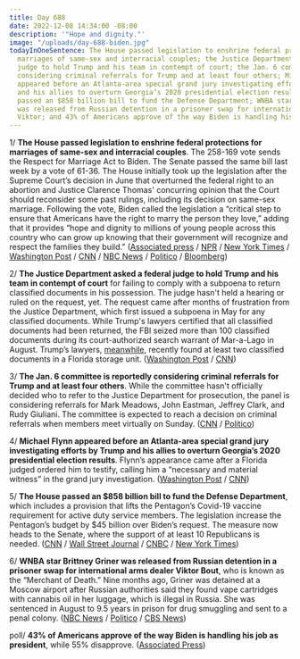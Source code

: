 ```yaml
---
title: Day 688
date: 2022-12-08 14:34:00 -08:00
description: '"Hope and dignity."'
image: "/uploads/day-688-biden.jpg"
todayInOneSentence: The House passed legislation to enshrine federal protections for
  marriages of same-sex and interracial couples; the Justice Department asked a federal
  judge to hold Trump and his team in contempt of court; the Jan. 6 committee is reportedly
  considering criminal referrals for Trump and at least four others; Michael Flynn
  appeared before an Atlanta-area special grand jury investigating efforts by Trump
  and his allies to overturn Georgia’s 2020 presidential election results; the House
  passed an $858 billion bill to fund the Defense Department; WNBA star Brittney Griner
  was released from Russian detention in a prisoner swap for international arms dealer
  Viktor; and 43% of Americans approve of the way Biden is handling his job as president.
---
```


1/ **The House passed legislation to enshrine federal protections for marriages of same-sex and interracial couples**. The 258-169 vote sends the Respect for Marriage Act to Biden. The Senate passed the same bill last week by a vote of 61-36. The House initially took up the legislation after the Supreme Court’s decision in June that overturned the federal right to an abortion and Justice Clarence Thomas' concurring opinion that the Court should reconsider some past rulings, including its decision on same-sex marriage. Following the vote, Biden called the legislation a “critical step to ensure that Americans have the right to marry the person they love,” adding that it provides “hope and dignity to millions of young people across this country who can grow up knowing that their government will recognize and respect the families they build.” ([Associated press](https://apnews.com/article/biden-marriage-united-states-government-and-politics-1cb2d3f4ae76528c0f7d43daceeba974) / [NPR](https://www.npr.org/2022/11/29/1139676719/same-sex-marriages-bill-senate-vote) / [New York Times](https://www.nytimes.com/2022/12/08/us/politics/same-sex-marriage-congress.html) / [Washington Post](https://www.washingtonpost.com/politics/2022/12/08/respect-for-marriage-act-house-vote/) / [CNN](https://www.cnn.com/2022/12/08/politics/same-sex-marriage-vote-house/index.html) / [NBC News](https://www.nbcnews.com/politics/congress/house-passes-bill-protect-sex-marriage-sending-bidens-desk-rcna60128) / [Politico](https://www.politico.com/news/2022/12/08/house-gop-support-decreases-for-same-sex-marriage-protections-00073027) / [Bloomberg](https://www.bloomberg.com/news/articles/2022-12-08/same-sex-marriage-bill-passes-house-goes-to-biden-for-signature?srnd=premium&sref=MIBMEEoj))

2/ **The Justice Department asked a federal judge to hold Trump and his team in contempt of court** for failing to comply with a subpoena to return classified documents in his possession. The judge hasn't held a hearing or ruled on the request, yet. The request came after months of frustration from the Justice Department, which first issued a subpoena in May for any classified documents. While Trump's lawyers certified that all classified documents had been returned, the FBI seized more than 100 classified documents during its court-authorized search warrant of Mar-a-Lago in August. Trump’s lawyers, [meanwhile](https://whatthefuckjusthappenedtoday.com/2022/12/07/day-687/#3-trump%E2%80%99s-lawyers-found-at-least-two), recently found at least two classified documents in a Florida storage unit. ([Washington Post](https://www.washingtonpost.com/nation/2022/12/08/trump-contempt-mar-a-lago-records/) / [CNN](https://www.cnn.com/2022/12/08/politics/doj-trump-contempt-classified-documents/index.html))

3/ **The Jan. 6 committee is reportedly considering criminal referrals for Trump and at least four others**. While the committee hasn't officially decided who to refer to the Justice Department for prosecution, the panel is considering referrals for Mark Meadows, John Eastman, Jeffrey Clark, and Rudy Giuliani. The committee is expected to reach a decision on criminal referrals when members meet virtually on Sunday. ([CNN](https://www.cnn.com/2022/12/08/politics/january-6-committee-criminal-referrals/index.html) / [Politico](https://www.politico.com/news/2022/12/08/jan-6-panel-plans-weekend-meeting-to-consider-criminal-referrals-00073122))

4/ **Michael Flynn appeared before an Atlanta-area special grand jury investigating efforts by Trump and his allies to overturn Georgia’s 2020 presidential election results**. Flynn’s appearance came after a Florida judged ordered him to testify, calling him a “necessary and material witness” in the grand jury investigation. ([Washington Post](https://www.washingtonpost.com/nation/2022/12/08/fulton-county-trump-michael-flynn/) / [CNN](https://www.cnn.com/2022/12/08/politics/michael-flynn-atlanta-grand-jury-testimony-election-probe/index.html))

5/ **The House passed an $858 billion bill to fund the Defense Department**, which includes a provision that lifts the Pentagon’s Covid-19 vaccine requirement for active duty service members. The legislation increase the Pentagon’s budget by $45 billion over Biden’s request. The measure now heads to the Senate, where the support of at least 10 Republicans is needed. ([CNN](https://www.cnn.com/2022/12/08/politics/house-vote-ndaa-military-vaccine-mandate/index.html) / [Wall Street Journal](https://www.wsj.com/articles/house-approves-bill-to-boost-military-spending-11670525202?mod=hp_lead_pos5) / [CNBC](https://www.cnbc.com/2022/12/08/house-passes-defense-bill-that-would-scrap-covid-vaccine-mandate.html) / [New York Times](https://www.nytimes.com/2022/12/08/us/politics/house-defense-bill-covid-vaccine-mandate.html))

6/ **WNBA star Brittney Griner was released from Russian detention in a prisoner swap for international arms dealer Viktor Bout**, who is known as the “Merchant of Death.” Nine months ago, Griner was detained at a Moscow airport after Russian authorities said they found vape cartridges with cannabis oil in her luggage, which is illegal in Russia. She was sentenced in August to 9.5 years in prison for drug smuggling and sent to a penal colony. ([NBC News](https://www.nbcnews.com/politics/politics-news/wnba-star-brittney-griner-released-russian-custody-high-profile-prison-rcna60683) / [Politico](https://www.politico.com/news/2022/12/08/biden-griner-whelan-russia-00073044) / [CBS News](https://www.cbsnews.com/live-updates/brittney-griner-release-russia-prisoner-swap-viktor-bout/))

poll/ **43% of Americans approve of the way Biden is handling his job as president**, while 55% disapprove. ([Associated Press](https://apnews.com/article/biden-inflation-united-states-government-and-politics-afe0d0d66a1097b3defb7999b2b378f5))

